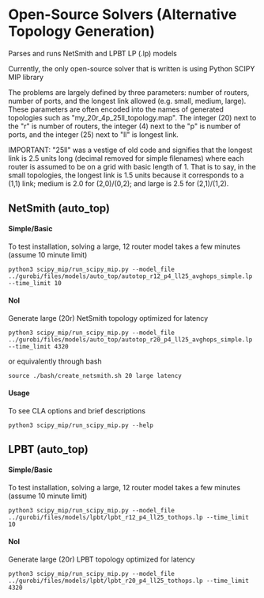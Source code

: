 # Open-Source Solvers (Alternative Topology Generation)

Parses and runs NetSmith and LPBT LP (.lp) models

Currently, the only open-source solver that is written is using Python SCIPY MIP library


The problems are largely defined by three parameters: number of routers, number of ports, and the longest link allowed (e.g. small, medium, large). These parameters are often encoded into the names of generated topologies such as "my_20r_4p_25ll_topology.map". The integer (20) next to the "r" is number of routers, the integer (4) next to the "p" is number of ports, and the integer (25) next to "ll" is longest link.

IMPORTANT: "25ll" was a vestige of old code and signifies that the longest link is 2.5 units long (decimal removed for simple filenames) where each router is assumed to be on a grid with basic length of 1. That is to say, in the small topologies, the longest link is 1.5 units because it corresponds to a (1,1) link; medium is 2.0 for (2,0)/(0,2); and large is 2.5 for (2,1)/(1,2).


## NetSmith (auto_top)

#### Simple/Basic

To test installation, solving a large, 12 router model takes a few minutes (assume 10 minute limit)
```
python3 scipy_mip/run_scipy_mip.py --model_file ../gurobi/files/models/auto_top/autotop_r12_p4_ll25_avghops_simple.lp --time_limit 10
```


#### NoI

Generate large (20r) NetSmith topology optimized for latency
```
python3 scipy_mip/run_scipy_mip.py --model_file ../gurobi/files/models/auto_top/autotop_r20_p4_ll25_avghops_simple.lp --time_limit 4320
```

or equivalently through bash
```
source ./bash/create_netsmith.sh 20 large latency
```


#### Usage

To see CLA options and brief descriptions
```
python3 scipy_mip/run_scipy_mip.py --help
```



## LPBT (auto_top)

#### Simple/Basic

To test installation, solving a large, 12 router model takes a few minutes (assume 10 minute limit)
```
python3 scipy_mip/run_scipy_mip.py --model_file ../gurobi/files/models/lpbt/lpbt_r12_p4_ll25_tothops.lp --time_limit 10
```


#### NoI

Generate large (20r) LPBT topology optimized for latency
```
python3 scipy_mip/run_scipy_mip.py --model_file ../gurobi/files/models/lpbt/lpbt_r20_p4_ll25_tothops.lp --time_limit 4320
```

